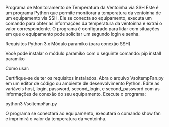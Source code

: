 Programa de Monitoramento de Temperatura da Ventoinha via SSH
Este é um programa Python que permite monitorar a temperatura da ventoinha de um equipamento via SSH. Ele se conecta ao equipamento, executa um comando para obter as informações da temperatura da ventoinha e extrai o valor correspondente. O programa é configurado para lidar com situações em que o equipamento pode solicitar um segundo login e senha.

Requisitos
Python 3.x
Módulo paramiko (para conexão SSH)

Você pode instalar o módulo paramiko com o seguinte comando: pip install paramiko

Como usar:

Certifique-se de ter os requisitos instalados.
Abra o arquivo VsoltempFan.py em um editor de código ou ambiente de desenvolvimento Python.
Edite as variáveis host, login, password, second_login, e second_password com as informações de conexão do seu equipamento.
Execute o programa:

python3 VsoltempFan.py

O programa se conectará ao equipamento, executará o comando show fan e imprimirá o valor da temperatura da ventoinha.